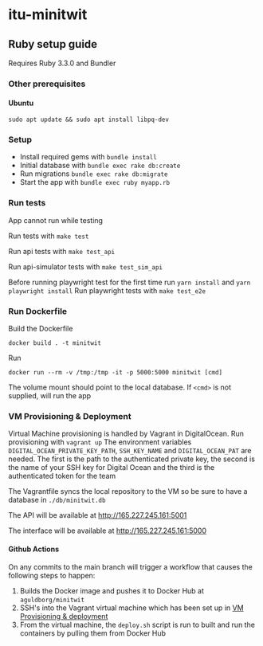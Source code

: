 # itu-minitwit

## Ruby setup guide

Requires Ruby 3.3.0 and Bundler


### Other prerequisites

#### Ubuntu

```
sudo apt update && sudo apt install libpq-dev
```

### Setup

- Install required gems with `bundle install`
- Initial database with `bundle exec rake db:create`
- Run migrations `bundle exec rake db:migrate`
- Start the app with `bundle exec ruby myapp.rb`


### Run tests

App cannot run while testing

Run tests with `make test`

Run api tests with `make test_api`

Run api-simulator tests with `make test_sim_api`

Before running playwright test for the first time run `yarn install` and `yarn playwright install`
Run playwright tests with `make test_e2e`

### Run Dockerfile

Build the Dockerfile
```
docker build . -t minitwit
```

Run

```
docker run --rm -v /tmp:/tmp -it -p 5000:5000 minitwit [cmd]
```

The volume mount should point to the local database.
If `<cmd>` is not supplied, will run the app


### VM Provisioning & Deployment

Virtual Machine provisioning is handled by Vagrant in DigitalOcean.
Run provisioning with `vagrant up`
The environment variables `DIGITAL_OCEAN_PRIVATE_KEY_PATH`, `SSH_KEY_NAME` and `DIGITAL_OCEAN_PAT` are needed.
The first is the path to the authenticated private key, the second is the name of your SSH key for Digital Ocean and the third is the authenticated token for the team

The Vagrantfile syncs the local repository to the VM so be sure to have a database in `./db/minitwit.db`

The API will be available at http://165.227.245.161:5001

The interface will be available at http://165.227.245.161:5000

#### Github Actions

On any commits to the main branch will trigger a workflow that causes the following steps to happen:
1. Builds the Docker image and pushes it to Docker Hub at `aguldborg/minitwit`
2. SSH's into the Vagrant virtual machine which has been set up in [VM Provisioning & deployment](#vm-provisioning--deployment)
3. From the virtual machine, the `deploy.sh` script is run to built and run the containers by pulling them from Docker Hub
